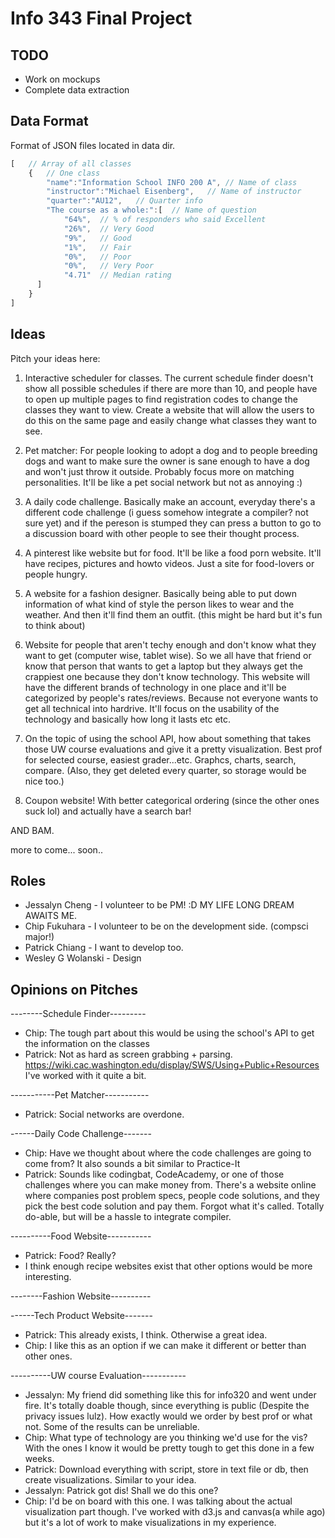 Info 343 Final Project
======================

TODO
----
+ Work on mockups
+ Complete data extraction

Data Format
-----------
Format of JSON files located in data dir.

```javascript
[   // Array of all classes
    {   // One class
        "name":"Information School INFO 200 A", // Name of class
        "instructor":"Michael Eisenberg",   // Name of instructor
        "quarter":"AU12",   // Quarter info
        "The course as a whole:":[  // Name of question
            "64%",  // % of responders who said Excellent
            "26%",  // Very Good
            "9%",   // Good
            "1%",   // Fair
            "0%",   // Poor
            "0%",   // Very Poor
            "4.71"  // Median rating
      ]
    }
]
```

Ideas
-----
Pitch your ideas here:

1. Interactive scheduler for classes. The current schedule finder doesn't show all possible schedules if there are more than 10, and people have to open up multiple pages to find registration codes to change the classes they want to view. Create a website that will allow the users to do this on the same page and easily change what classes they want to see. 

2. Pet matcher: For people looking to adopt a dog and to people breeding dogs and want to make sure the 
owner is sane enough to have a dog and won't just throw it outside. Probably focus more on matching personalities.
It'll be like a pet social network but not as annoying :)

3. A daily code challenge. Basically make an account, everyday there's a different code challenge (i guess somehow
integrate a compiler? not sure yet) and if the pereson is stumped they can press a button to go to a discussion board
with other people to see their thought process.

4. A pinterest like website but for food. It'll be like a food porn website. It'll have recipes, pictures and howto 
videos. Just a site for food-lovers or people hungry. 

5. A website for a fashion designer. Basically being able to put down information of what kind of style the person likes
to wear and the weather. And then it'll find them an outfit. (this might be hard but it's fun to think about) 

6. Website for people that aren't techy enough and don't know what they want to get (computer wise, tablet wise).
So we all have that friend or know that person that wants to get a laptop but they always get the crappiest one
because they don't know technology. This website will have the different brands of technology in one place and
it'll be categorized by people's rates/reviews. Because not everyone wants to get all technical into hardrive. 
It'll focus on the usability of the technology and basically how long it lasts etc etc. 

7. On the topic of using the school API, how about something that takes those UW course evaluations and give it a pretty visualization. Best prof for selected course, easiest grader...etc. Graphcs, charts, search, compare. (Also, they get deleted every quarter, so storage would be nice too.)

8. Coupon website! With better categorical ordering (since the other ones suck lol) and actually have a search bar! 

AND BAM.

more to come... soon..


Roles
-----
+ Jessalyn Cheng - I volunteer to be PM! :D MY LIFE LONG DREAM AWAITS ME.
+ Chip Fukuhara - I volunteer to be on the development side. (compsci major!)
+ Patrick Chiang - I want to develop too.
+ Wesley G Wolanski - Design

Opinions on Pitches
-------------------

--------Schedule Finder---------
+ Chip: The tough part about this would be using the school's API to get the information on the classes
+ Patrick: Not as hard as screen grabbing + parsing. https://wiki.cac.washington.edu/display/SWS/Using+Public+Resources I've worked with it quite a bit.

-----------Pet Matcher-----------
+ Patrick: Social networks are overdone.

------Daily Code Challenge-------
+ Chip: Have we thought about where the code challenges are going to come from? It also sounds a bit similar to Practice-It
+ Patrick: Sounds like codingbat, CodeAcademy, or one of those challenges where you can make money from. There's a website online where companies post problem specs, people code solutions, and they pick the best code solution and pay them. Forgot what it's called. Totally do-able, but will be a hassle to integrate compiler.

----------Food Website-----------
+ Patrick: Food? Really?
+ I think enough recipe websites exist that other options would be more interesting.

--------Fashion Website----------

------Tech Product Website-------
+ Patrick: This already exists, I think. Otherwise a great idea.
+ Chip: I like this as an option if we can make it different or better than other ones.

----------UW course Evaluation-----------
+ Jessalyn: My friend did something like this for info320 and went under fire. It's totally doable though, since everything is public (Despite the privacy issues lulz). How exactly would we order by best prof or what not. Some of the results can be unreliable.
+ Chip: What type of technology are you thinking we'd use for the vis? With the ones I know it would be pretty tough to get this done in a few weeks.
+ Patrick: Download everything with script, store in text file or db, then create visualizations. Similar to your idea.
+ Jessalyn: Patrick got dis! Shall we do this one?
+ Chip: I'd be on board with this one. I was talking about the actual visualization part though. I've worked with d3.js and canvas(a while ago) but it's a lot of work to make visualizations in my experience.
